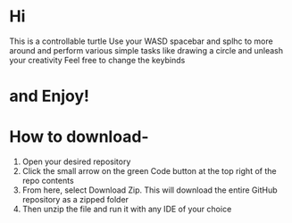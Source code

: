 # Hi 
This is a controllable turtle
Use your WASD spacebar and splhc to more around and perform various simple tasks like drawing a circle and unleash your creativity
Feel free to change the keybinds 
# and Enjoy!

# How to download-
1. Open your desired repository
2. Click the small arrow on the green Code button at the top right of the repo contents
3. From here, select Download Zip. This will download the entire GitHub repository as a zipped folder
4. Then unzip the file and run it with any IDE of your choice
